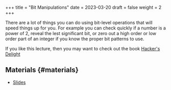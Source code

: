 +++
title = "Bit Manipulations"
date = 2023-03-20
draft = false
weight = 2
+++

There are a lot of things you can do using bit-level operations that will speed things up for you.
For example you can check quickly if a number is a power of 2, reveal the lest significant bit, or
zero out a high order or low order part of an integer if you know the proper bit patterns to use.

If you like this lecture, then you may want to check out the book [Hacker's Delight](https://en.wikipedia.org/wiki/Hacker%27s_Delight)


## Materials {#materials}

-   [Slides](/slides/bit-manipulations.pdf)
